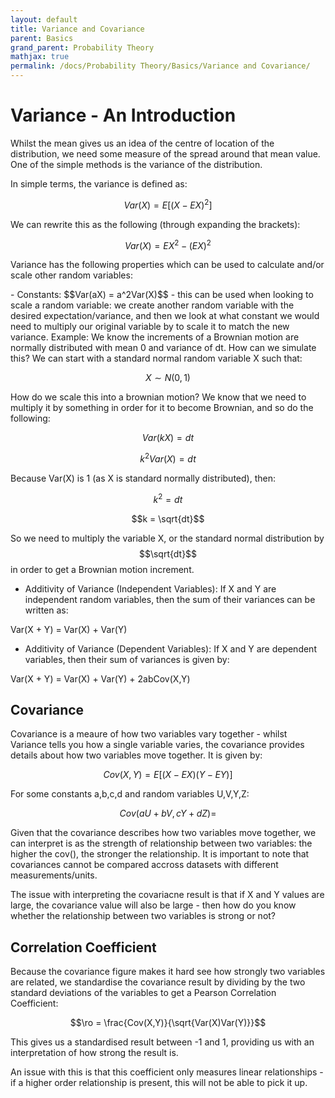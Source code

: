 ```yaml
---
layout: default
title: Variance and Covariance
parent: Basics
grand_parent: Probability Theory
mathjax: true
permalink: /docs/Probability Theory/Basics/Variance and Covariance/
---
```


# Variance - An Introduction
Whilst the mean gives us an idea of the centre of location of the distribution, we need some measure of the spread around that mean value. One of the simple methods is the variance of the distribution. 

In simple terms, the variance is defined as:

$$Var(X) = E[(X - EX)^2]$$

We can rewrite this as the following (through expanding the brackets):

$$Var(X) = EX^2 - (EX)^2$$

Variance has the following properties which can be used to calculate and/or scale other random variables:

<div class="code-example" markdown="1">
- Constants: $$Var(aX) = a^2Var(X)$$ - this can be used when looking to scale a random variable: we create another random variable with the desired expectation/variance, and then we look at what constant we would need to multiply our original variable by to scale it to match the new variance. Example: We know the increments of a Brownian motion are normally distributed with mean 0 and variance of dt. How can we simulate this? We can start with a standard normal random variable X such that:

$$X \sim N(0,1)$$

How do we scale this into a brownian motion? We know that we need to multiply it by something in order for it to become Brownian, and so do the following:

$$Var(kX) = dt$$

$$k^2Var(X) = dt$$

Because Var(X) is 1 (as X is standard normally distributed), then:

$$k^2 = dt$$

$$k = \sqrt{dt}$$

So we need to multiply the variable X, or the standard normal distribution by $$\sqrt{dt}$$ in order to get a Brownian motion increment.

- Additivity of Variance (Independent Variables): If X and Y are independent random variables, then the sum of their variances can be written as:

Var(X + Y) = Var(X) + Var(Y)

- Additivity of Variance (Dependent Variables): If X and Y are dependent variables, then their sum of variances is given by:

Var(X + Y) = Var(X) + Var(Y) + 2abCov(X,Y)
</div>

## Covariance
Covariance is a meaure of how two variables vary together - whilst Variance tells you how a single variable varies, the covariance provides details about how two variables move together. It is given by:

$$Cov(X,Y) = E[(X - EX)(Y - EY)]$$

For some constants a,b,c,d and random variables U,V,Y,Z:

$$Cov(aU + bV, cY + dZ) = $$


Given that the covariance describes how two variables move together, we can interpret is as the strength of relationship between two variables: the higher the cov(), the stronger the relationship. It is important to note that covariances cannot be compared accross datasets with different measurements/units. 

The issue with interpreting the covariacne result is that if X and Y values are large, the covariance value will also be large - then how do you know whether the relationship between two variables is strong or not?

## Correlation Coefficient
Because the covariance figure makes it hard see how strongly two variables are related, we standardise the covariance result by dividing by the two standard deviations of the variables to get a Pearson Correlation Coefficient:

$$\ro = \frac{Cov(X,Y)}{\sqrt{Var(X)Var(Y)}}$$

This gives us a standardised result between -1 and 1, providing us with an interpretation of how strong the result is.

An issue with this is that this coefficient only measures linear relationships - if a higher order relationship is present, this will not be able to pick it up.
